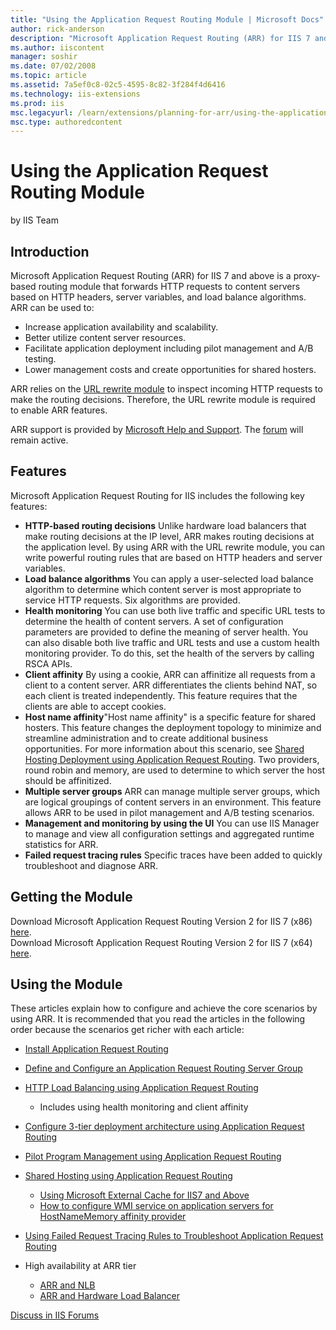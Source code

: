 ```yaml
---
title: "Using the Application Request Routing Module | Microsoft Docs"
author: rick-anderson
description: "Microsoft Application Request Routing (ARR) for IIS 7 and above is a proxy-based routing module that forwards HTTP requests to content servers based on HTTP..."
ms.author: iiscontent
manager: soshir
ms.date: 07/02/2008
ms.topic: article
ms.assetid: 7a5ef0c8-02c5-4595-8c82-3f284f4d6416
ms.technology: iis-extensions
ms.prod: iis
msc.legacyurl: /learn/extensions/planning-for-arr/using-the-application-request-routing-module
msc.type: authoredcontent
---
```

Using the Application Request Routing Module
====================
by IIS Team

## Introduction

Microsoft Application Request Routing (ARR) for IIS 7 and above is a proxy-based routing module that forwards HTTP requests to content servers based on HTTP headers, server variables, and load balance algorithms. ARR can be used to:

- Increase application availability and scalability.
- Better utilize content server resources.
- Facilitate application deployment including pilot management and A/B testing.
- Lower management costs and create opportunities for shared hosters.

ARR relies on the [URL rewrite module](../url-rewrite-module/using-the-url-rewrite-module.md) to inspect incoming HTTP requests to make the routing decisions. Therefore, the URL rewrite module is required to enable ARR features.

ARR support is provided by [Microsoft Help and Support](https://support.microsoft.com/). The [forum](https://forums.iis.net/1154.aspx) will remain active.

## Features

Microsoft Application Request Routing for IIS includes the following key features:

- **HTTP-based routing decisions** Unlike hardware load balancers that make routing decisions at the IP level, ARR makes routing decisions at the application level. By using ARR with the URL rewrite module, you can write powerful routing rules that are based on HTTP headers and server variables.
- **Load balance algorithms** You can apply a user-selected load balance algorithm to determine which content server is most appropriate to service HTTP requests. Six algorithms are provided.
- **Health monitoring** You can use both live traffic and specific URL tests to determine the health of content servers. A set of configuration parameters are provided to define the meaning of server health. You can also disable both live traffic and URL tests and use a custom health monitoring provider. To do this, set the health of the servers by calling RSCA APIs.
- **Client affinity** By using a cookie, ARR can affinitize all requests from a client to a content server. ARR differentiates the clients behind NAT, so each client is treated independently. This feature requires that the clients are able to accept cookies.
- **Host name affinity**"Host name affinity" is a specific feature for shared hosters. This feature changes the deployment topology to minimize and streamline administration and to create additional business opportunities. For more information about this scenario, see [Shared Hosting Deployment using Application Request Routing](overview-of-shared-hosting-deployment-using-application-request-routing-20.md). Two providers, round robin and memory, are used to determine to which server the host should be affinitized.
- **Multiple server groups** ARR can manage multiple server groups, which are logical groupings of content servers in an environment. This feature allows ARR to be used in pilot management and A/B testing scenarios.
- **Management and monitoring by using the UI** You can use IIS Manager to manage and view all configuration settings and aggregated runtime statistics for ARR.
- **Failed request tracing rules** Specific traces have been added to quickly troubleshoot and diagnose ARR.

## Getting the Module

Download Microsoft Application Request Routing Version 2 for IIS 7 (x86) [here](https://iis.net/downloads/default.aspx?tabid=34&amp;g=6&amp;i=1709).  
Download Microsoft Application Request Routing Version 2 for IIS 7 (x64) [here](https://iis.net/downloads/default.aspx?tabid=34&amp;g=6&amp;i=1712).

## Using the Module

These articles explain how to configure and achieve the core scenarios by using ARR. It is recommended that you read the articles in the following order because the scenarios get richer with each article:

- [Install Application Request Routing](../installing-application-request-routing-arr/install-application-request-routing.md)
- [Define and Configure an Application Request Routing Server Group](../configuring-application-request-routing-arr/define-and-configure-an-application-request-routing-server-farm.md)
- [HTTP Load Balancing using Application Request Routing](../configuring-application-request-routing-arr/http-load-balancing-using-application-request-routing.md) 

    - Includes using health monitoring and client affinity
- [Configure 3-tier deployment architecture using Application Request Routing](../configuring-application-request-routing-arr/configure-3-tier-deployment-architecture-using-application-request-routing.md)
- [Pilot Program Management using Application Request Routing](../configuring-application-request-routing-arr/pilot-program-management-using-application-request-routing.md)
- [Shared Hosting using Application Request Routing](../configuring-application-request-routing-arr/shared-hosting-using-application-request-routing-arr.md)

    - [Using Microsoft External Cache for IIS7 and Above](../configuring-application-request-routing-arr/using-multiple-instances-of-application-request-routing-arr-servers.md)
    - [How to configure WMI service on application servers for HostNameMemory affinity provider](../configuring-application-request-routing-arr/how-to-configure-wmi-service-on-application-servers-for-hostnamememory-affinity-provider.md)
- [Using Failed Request Tracing Rules to Troubleshoot Application Request Routing](../../troubleshoot/using-failed-request-tracing/using-failed-request-tracing-rules-to-troubleshoot-application-request-routing-arr.md)
- High availability at ARR tier

    - [ARR and NLB](../configuring-application-request-routing-arr/achieving-high-availability-and-scalability-arr-and-nlb.md)
    - [ARR and Hardware Load Balancer](../configuring-application-request-routing-arr/achieving-high-availability-and-scalability-arr-and-hardware-load-balancer.md)
  
  
[Discuss in IIS Forums](https://forums.iis.net/1154.aspx)